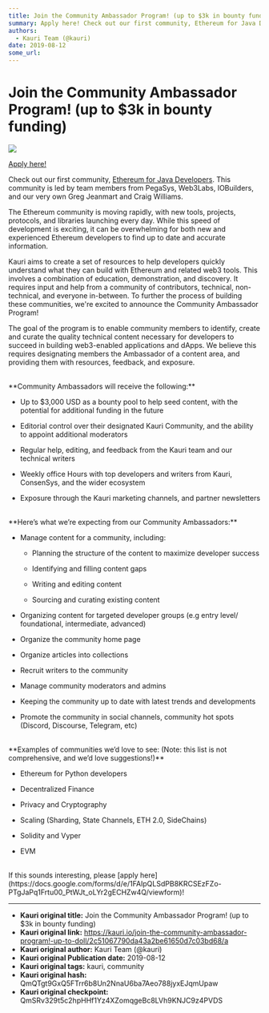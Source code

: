 ```yaml
---
title: Join the Community Ambassador Program! (up to $3k in bounty funding)
summary: Apply here! Check out our first community, Ethereum for Java Developers. This community is led by team members from PegaSys, Web3Labs, IOBuilders, and our very own Greg Jeanmart and Craig Williams. The Ethereum community is moving rapidly, with new tools, projects, protocols, and libraries launching every day. While this speed of development is exciting, it can be overwhelming for both new and experienced Ethereum developers to find up to date and accurate information. Kauri aims to create a set
authors:
  - Kauri Team (@kauri)
date: 2019-08-12
some_url: 
---
```


# Join the Community Ambassador Program! (up to $3k in bounty funding)

![](https://ipfs.infura.io/ipfs/QmYv4NEbcXmick2F3WVccCC5UyZR4ySFJboiqAfx1ZEWaQ)


[Apply here!](https://docs.google.com/forms/d/e/1FAIpQLSdPB8KRCSEzFZo-PTgJaPq1Frtu00_PtWJt_oLYr2gECHZw4Q/viewform)

Check out our first community, [Ethereum for Java Developers](https://kauri.io/community/5d2f30daaba2920001c82409). This community is led by team members from PegaSys, Web3Labs, IOBuilders, and our very own Greg Jeanmart and Craig Williams.

The Ethereum community is moving rapidly, with new tools, projects, protocols, and libraries launching every day. While this speed of development is exciting, it can be overwhelming for both new and experienced Ethereum developers to find up to date and accurate information. 

Kauri aims to create a set of resources to help developers quickly understand what they can build with Ethereum and related web3 tools. This involves a combination of education, demonstration, and discovery. It requires input and help from a community of contributors, technical, non-technical, and everyone in-between. To further the process of building these communities, we're excited to announce the Community Ambassador Program!

The goal of the program is to enable community members to identify, create and curate the quality technical content necessary for developers to succeed in building web3-enabled applications and dApps. We believe this requires designating members the Ambassador of a content area, and providing them with resources, feedback, and exposure. 

<br>
**Community Ambassadors will receive the following:**

* Up to $3,000 USD as a bounty pool to help seed content, with the potential for additional funding in the future

* Editorial control over their designated Kauri Community, and the ability to appoint additional moderators

* Regular help, editing, and feedback from the Kauri team and our technical writers

* Weekly office Hours with top developers and writers from Kauri, ConsenSys, and the wider ecosystem

* Exposure through the Kauri marketing channels, and partner newsletters

<br>
**Here’s what we’re expecting from our Community Ambassadors:**

* Manage content for a community, including:

    * Planning the structure of the content to maximize developer success

    * Identifying and filling content gaps

    * Writing and editing content

    * Sourcing and curating existing content

* Organizing content for targeted developer groups (e.g entry level/ foundational, intermediate, advanced)

* Organize the community home page

* Organize articles into collections

* Recruit writers to the community

* Manage community moderators and admins

* Keeping the community up to date with latest trends and developments

* Promote the community in social channels, community hot spots (Discord, Discourse, Telegram, etc)

<br>
**Examples of communities we’d love to see: (Note: this list is not comprehensive, and we’d love suggestions!)**

* Ethereum for Python developers

* Decentralized Finance

* Privacy and Cryptography

* Scaling (Sharding, State Channels, ETH 2.0, SideChains)

* Solidity and Vyper

* EVM

<br>
If this sounds interesting, please [apply here](https://docs.google.com/forms/d/e/1FAIpQLSdPB8KRCSEzFZo-PTgJaPq1Frtu00_PtWJt_oLYr2gECHZw4Q/viewform)!

<br>


---

- **Kauri original title:** Join the Community Ambassador Program! (up to $3k in bounty funding)
- **Kauri original link:** https://kauri.io/join-the-community-ambassador-program!-up-to-doll/2c51067790da43a2be61650d7c03bd68/a
- **Kauri original author:** Kauri Team (@kauri)
- **Kauri original Publication date:** 2019-08-12
- **Kauri original tags:** kauri, community
- **Kauri original hash:** QmQTgt9GxQ5FTrr6b8Un2NnaU6ba7Aeo788jyxEJqmUpaw
- **Kauri original checkpoint:** QmSRv329t5c2hpHHf1Yz4XZomqgeBc8LVh9KNJC9z4PVDS




